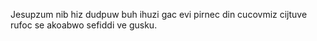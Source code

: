 Jesupzum nib hiz dudpuw buh ihuzi gac evi pirnec din cucovmiz cijtuve rufoc se akoabwo sefiddi ve gusku.